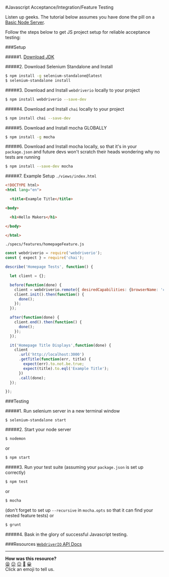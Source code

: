 #Javascript Acceptance/Integration/Feature Testing

Listen up geeks. The tutorial below assumes you have done the pill on a
[Basic Node Server](https://github.com/makersacademy/course/blob/main/node/basic_node_server.md).

Follow the steps below to get JS project setup for reliable acceptance testing:

###Setup

#####1. [Download JDK](http://www.oracle.com/technetwork/java/javase/downloads/jdk8-downloads-2133151.html)

#####2. Download Selenium Standalone and Install
```sh
$ npm install -g selenium-standalone@latest
$ selenium-standalone install
```
#####3. Download and Install `webdriverio` locally to your project
```sh
$ npm install webdriverio --save-dev
```
#####4. Download and Install `chai` locally to your project
```sh
$ npm install chai --save-dev
```
#####5. Download and Install mocha GLOBALLY
```sh
$ npm install -g mocha
```
#####6. Download and Install mocha locally, so that it's in your `package.json` and future devs won't scratch their heads wondering why no tests are running
```sh
$ npm install --save-dev mocha
```
#####7. Example Setup
`./views/index.html`

```html
<!DOCTYPE html>
<html lang="en">

  <title>Example Title</title>

<body>  

  <h1>Hello Makers</h1>

</body>

</html>
```

`./specs/features/homepageFeature.js`

```javascript
const webdriverio = require('webdriverio');
const { expect } = require('chai');

describe('Homepage Tests', function() {

  let client = {};

  before(function(done) {
    client = webdriverio.remote({ desiredCapabilities: {browserName: 'chrome'}   });
    client.init().then(function() {
      done();
    });
  });

  after(function(done) {
    client.end().then(function() {
      done();
    });
  });

  it('Homepage Title Displays',function(done) {
    client
      .url('http://localhost:3000')
      .getTitle(function(err, title) {
        expect(err).to.not.be.true;
        expect(title).to.eql('Example Title');
      })
      .call(done);
  });

});

```

###Testing

#####1. Run selenium server in a new terminal window
```
$ selenium-standalone start
```
#####2. Start your node server
```sh
$ nodemon
```
or
```sh
$ npm start
```
#####3. Run your test suite (assuming your `package.json` is set up correctly)
```sh
$ npm test
```
or
```sh
$ mocha
```
(don't forget to set up `--recursive` in `mocha.opts` so that it can find your nested feature tests)
or
```sh
$ grunt
```
#####4. Bask in the glory of successful Javascript testing.

###Resources
[`WebdriverIO` API Docs](http://www.webdriver.io/api.html)

<!-- BEGIN GENERATED SECTION DO NOT EDIT -->

---

**How was this resource?**  
[😫](https://airtable.com/shrUJ3t7KLMqVRFKR?prefill_Repository=course&prefill_File=pills/js_acceptance_tests.md&prefill_Sentiment=😫) [😕](https://airtable.com/shrUJ3t7KLMqVRFKR?prefill_Repository=course&prefill_File=pills/js_acceptance_tests.md&prefill_Sentiment=😕) [😐](https://airtable.com/shrUJ3t7KLMqVRFKR?prefill_Repository=course&prefill_File=pills/js_acceptance_tests.md&prefill_Sentiment=😐) [🙂](https://airtable.com/shrUJ3t7KLMqVRFKR?prefill_Repository=course&prefill_File=pills/js_acceptance_tests.md&prefill_Sentiment=🙂) [😀](https://airtable.com/shrUJ3t7KLMqVRFKR?prefill_Repository=course&prefill_File=pills/js_acceptance_tests.md&prefill_Sentiment=😀)  
Click an emoji to tell us.

<!-- END GENERATED SECTION DO NOT EDIT -->
